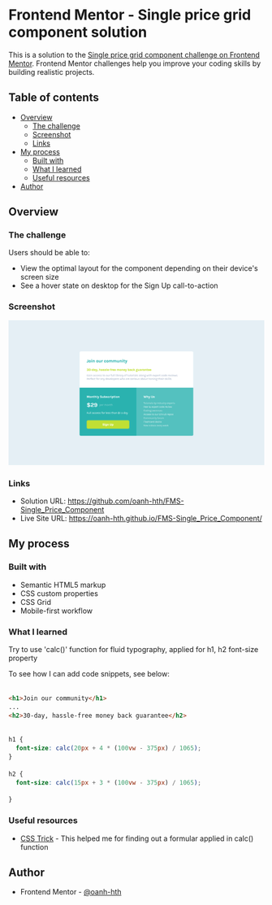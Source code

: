 # Frontend Mentor - Single price grid component solution

This is a solution to the [Single price grid component challenge on Frontend Mentor](https://www.frontendmentor.io/challenges/single-price-grid-component-5ce41129d0ff452fec5abbbc). Frontend Mentor challenges help you improve your coding skills by building realistic projects. 

## Table of contents

- [Overview](#overview)
  - [The challenge](#the-challenge)
  - [Screenshot](#screenshot)
  - [Links](#links)
- [My process](#my-process)
  - [Built with](#built-with)
  - [What I learned](#what-i-learned)
  - [Useful resources](#useful-resources)
- [Author](#author)

## Overview

### The challenge

Users should be able to:

- View the optimal layout for the component depending on their device's screen size
- See a hover state on desktop for the Sign Up call-to-action

### Screenshot

![](./Screenshot.png)


### Links

- Solution URL: https://github.com/oanh-hth/FMS-Single_Price_Component
- Live Site URL: https://oanh-hth.github.io/FMS-Single_Price_Component/

## My process

### Built with

- Semantic HTML5 markup
- CSS custom properties
- CSS Grid
- Mobile-first workflow

### What I learned

Try to use 'calc()' function for fluid typography, applied for h1, h2 font-size property

To see how I can add code snippets, see below:

```html

<h1>Join our community</h1>
...
<h2>30-day, hassle-free money back guarantee</h2>

```
```css

h1 {
  font-size: calc(20px + 4 * (100vw - 375px) / 1065);
}

h2 {
  font-size: calc(15px + 3 * (100vw - 375px) / 1065);

}

```


### Useful resources

- [CSS Trick](https://css-tricks.com/snippets/css/fluid-typography/) - This helped me for finding out a formular applied in calc() function

## Author

- Frontend Mentor - [@oanh-hth](https://www.frontendmentor.io/profile/oanh-hth)
